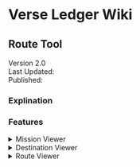 # Verse Ledger Wiki

## Route Tool

Version 2.0
<br>Last Updated:
<br>Published:

### Explination

### Features
<details>
  <summary>
    Mission Viewer
  </summary>
    <details>
      <summary>
        Missions
      </summary>
    </details>
    <details>
      <summary>
        Adding Missions
      </summary>
    </details>
    <details>
      <summary>
        Mission Listing
      </summary>
    </details>
</details>
<details>
  <summary>
    Destination Viewer
  </summary>
</details>
<details>
  <summary>
    Route Viewer
  </summary>
</details>